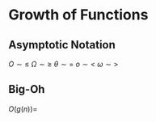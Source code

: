 # Growth of Functions

## Asymptotic Notation

$O\sim\le$
$\Omega\sim\ge$
$\theta\sim=$
$o\sim<$
$\omega\sim>$

## Big-Oh

$O(g(n))=$